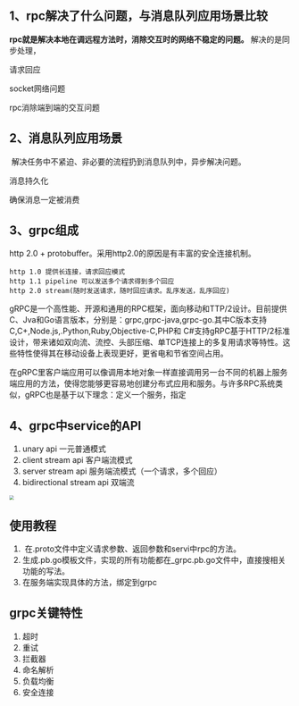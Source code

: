 ## 1、rpc解决了什么问题，与消息队列应用场景比较

**rpc就是解决本地在调远程方法时，消除交互时的网络不稳定的问题。** 解决的是同步处理，

请求回应

socket网络问题

rpc消除端到端的交互问题

## 2、消息队列应用场景

​	解决任务中不紧迫、非必要的流程扔到消息队列中，异步解决问题。

消息持久化

确保消息一定被消费

## 3、grpc组成

http 2.0 + protobuffer。采用http2.0的原因是有丰富的安全连接机制。

```http	
http 1.0 提供长连接，请求回应模式
http 1.1 pipeline 可以发送多个请求得到多个回应
http 2.0 stream(随时发送请求，随时回应请求。乱序发送，乱序回应)
```



gRPC是一个高性能、开源和通用的RPC框架，面向移动和TTP/2设计。目前提供C、Jva和Go语言版本，分别是：grpc,grpc-java,grpc-go.其中C版本支持C,C+,Node.js,.Python,Ruby,Objective-C,PHP和
C#支持gRPC基于HTTP/2标准设计，带来诸如双向流、流控、头部压缩、单TCP连接上的多复用请求等特性。这些特性使得其在移动设备上表现更好，更省电和节省空间占用。

在gRPC里客户端应用可以像调用本地对象一样直接调用另一台不同的机器上服务端应用的方法，使得您能够更容易地创建分布式应用和服务。与许多RPC系统类似，gRPC也是基于以下理念：定义一个服务，指定



## 4、grpc中service的API

1. unary api 一元普通模式
2. client stream api 客户端流模式
3. server stream api 服务端流模式（一个请求，多个回应）
4. bidirectional stream api 双端流

<img src="E:\技术使用总结笔记\grpc\img\服务模式.png" style="zoom:50%;" />





## 使用教程

1. ​	在.proto文件中定义请求参数、返回参数和servi中rpc的方法。
2. 生成.pb.go模板文件，实现的所有功能都在_grpc.pb.go文件中，直接搜相关功能的写法。
3. 在服务端实现具体的方法，绑定到grpc



## grpc关键特性

1. 超时
2. 重试
3. 拦截器
4. 命名解析
5. 负载均衡
6. 安全连接